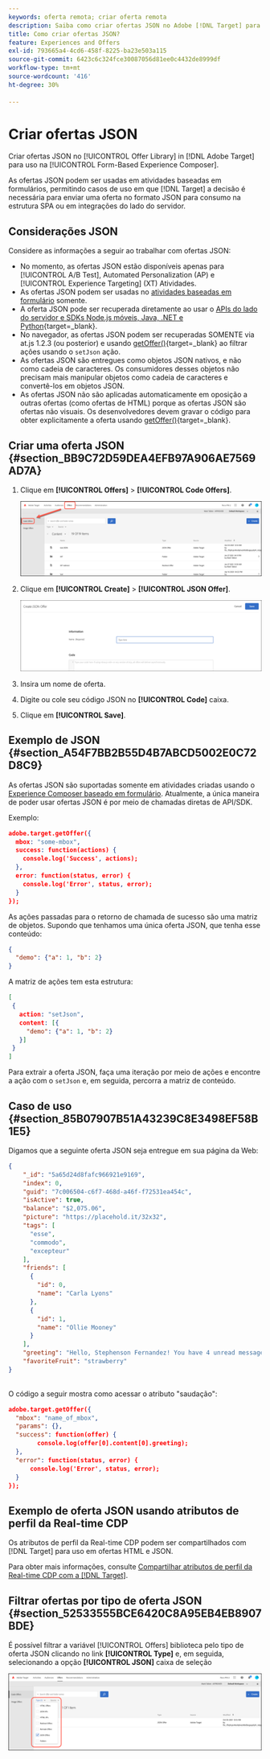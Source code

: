 ```yaml
---
keywords: oferta remota; criar oferta remota
description: Saiba como criar ofertas JSON no Adobe [!DNL Target] para uso no Experience Composer baseado em formulário.
title: Como criar ofertas JSON?
feature: Experiences and Offers
exl-id: 793665a4-4cd6-458f-8225-ba23e503a115
source-git-commit: 6423c6c324fce30087056d81ee0c4432de8999df
workflow-type: tm+mt
source-wordcount: '416'
ht-degree: 30%

---
```


# Criar ofertas JSON

Criar ofertas JSON no [!UICONTROL Offer Library] in [!DNL Adobe Target] para uso na [!UICONTROL Form-Based Experience Composer].

As ofertas JSON podem ser usadas em atividades baseadas em formulários, permitindo casos de uso em que [!DNL Target] a decisão é necessária para enviar uma oferta no formato JSON para consumo na estrutura SPA ou em integrações do lado do servidor.

## Considerações JSON

Considere as informações a seguir ao trabalhar com ofertas JSON:

* No momento, as ofertas JSON estão disponíveis apenas para [!UICONTROL A/B Test], Automated Personalization (AP) e [!UICONTROL Experience Targeting] (XT) Atividades.
* As ofertas JSON podem ser usadas no [atividades baseadas em formulário](/help/main/c-experiences/form-experience-composer.md) somente.
* A oferta JSON pode ser recuperada diretamente ao usar o [APIs do lado do servidor e SDKs Node.js móveis, Java, .NET e Python](https://experienceleague.adobe.com/docs/target-dev/developer/server-side/server-side-overview.html?lang=pt-BR){target=_blank}.
* No navegador, as ofertas JSON podem ser recuperadas SOMENTE via at.js 1.2.3 (ou posterior) e usando [getOffer()](https://experienceleague.adobe.com/docs/target-dev/developer/client-side/at-js-implementation/functions-overview/adobe-target-getoffer.html){target=_blank} ao filtrar ações usando o `setJson` ação.
* As ofertas JSON são entregues como objetos JSON nativos, e não como cadeia de caracteres. Os consumidores desses objetos não precisam mais manipular objetos como cadeia de caracteres e convertê-los em objetos JSON.
* As ofertas JSON não são aplicadas automaticamente em oposição a outras ofertas (como ofertas de HTML) porque as ofertas JSON são ofertas não visuais. Os desenvolvedores devem gravar o código para obter explicitamente a oferta usando [getOffer()](https://experienceleague.adobe.com/docs/target-dev/developer/client-side/at-js-implementation/functions-overview/adobe-target-getoffer.html){target=_blank}.

## Criar uma oferta JSON {#section_BB9C72D59DEA4EFB97A906AE7569AD7A}

1. Clique em **[!UICONTROL Offers]** > **[!UICONTROL Code Offers]**.

   ![Ofertas > guia Ofertas de código](/help/main/c-experiences/c-manage-content/assets/code-offers-tab.png)

1. Clique em **[!UICONTROL Create]** > **[!UICONTROL JSON Offer]**.

   ![imagem offer-json](assets/offer-json.png)

1. Insira um nome de oferta.
1. Digite ou cole seu código JSON no **[!UICONTROL Code]** caixa.
1. Clique em **[!UICONTROL Save]**.

## Exemplo de JSON {#section_A54F7BB2B55D4B7ABCD5002E0C72D8C9}

As ofertas JSON são suportadas somente em atividades criadas usando o [Experience Composer baseado em formulário](/help/main/c-experiences/form-experience-composer.md). Atualmente, a única maneira de poder usar ofertas JSON é por meio de chamadas diretas de API/SDK.

Exemplo:

```json
adobe.target.getOffer({ 
  mbox: "some-mbox", 
  success: function(actions) { 
    console.log('Success', actions); 
  }, 
  error: function(status, error) { 
    console.log('Error', status, error); 
  } 
});
```

As ações passadas para o retorno de chamada de sucesso são uma matriz de objetos. Supondo que tenhamos uma única oferta JSON, que tenha esse conteúdo:

```json
{ 
  "demo": {"a": 1, "b": 2} 
}
```

A matriz de ações tem esta estrutura:

```json
[ 
 { 
   action: "setJson", 
   content: [{ 
     "demo": {"a": 1, "b": 2} 
   }] 
 }  
]
```

Para extrair a oferta JSON, faça uma iteração por meio de ações e encontre a ação com o `setJson` e, em seguida, percorra a matriz de conteúdo.

## Caso de uso {#section_85B07907B51A43239C8E3498EF58B1E5}

Digamos que a seguinte oferta JSON seja entregue em sua página da Web:

```json
{ 
    "_id": "5a65d24d8fafc966921e9169", 
    "index": 0, 
    "guid": "7c006504-c6f7-468d-a46f-f72531ea454c", 
    "isActive": true, 
    "balance": "$2,075.06", 
    "picture": "https://placehold.it/32x32", 
    "tags": [ 
      "esse", 
      "commodo", 
      "excepteur"
    ], 
    "friends": [ 
      { 
        "id": 0, 
        "name": "Carla Lyons" 
      }, 
      { 
        "id": 1, 
        "name": "Ollie Mooney" 
      } 
    ], 
    "greeting": "Hello, Stephenson Fernandez! You have 4 unread messages.", 
    "favoriteFruit": "strawberry" 
} 
  
```

O código a seguir mostra como acessar o atributo &quot;saudação&quot;:

```json
adobe.target.getOffer({   
  "mbox": "name_of_mbox", 
  "params": {}, 
  "success": function(offer) {           
        console.log(offer[0].content[0].greeting); 
  },   
  "error": function(status, error) {           
      console.log('Error', status, error); 
  } 
});
```

## Exemplo de oferta JSON usando atributos de perfil da Real-time CDP

Os atributos de perfil da Real-time CDP podem ser compartilhados com [!DNL Target] para uso em ofertas HTML e JSON.

Para obter mais informações, consulte [Compartilhar atributos de perfil da Real-time CDP com a [!DNL Target]](/help/main/c-integrating-target-with-mac/integrating-with-rtcdp.md#rtcdp-profile-attributes).

## Filtrar ofertas por tipo de oferta JSON {#section_52533555BCE6420C8A95EB4EB8907BDE}

É possível filtrar a variável [!UICONTROL Offers] biblioteca pelo tipo de oferta JSON clicando no link **[!UICONTROL Type]** e, em seguida, selecionando a opção **[!UICONTROL JSON]** caixa de seleção

![imagem offer-json-filter](assets/offer-json-filter.png)
